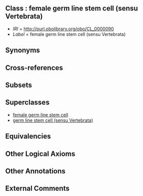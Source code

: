 
## Class : female germ line stem cell (sensu Vertebrata)

 * *IRI* = http://purl.obolibrary.org/obo/CL_0000090
 * *Label* = female germ line stem cell (sensu Vertebrata)

## Synonyms


## Cross-references


## Subsets


## Superclasses

 * [female germ line stem cell](../../CL/22/CL_0000022.md)
 * [germ line stem cell (sensu Vertebrata)](../../CL/85/CL_0000085.md)

## Equivalencies


## Other Logical Axioms


## Other Annotations


## External Comments

